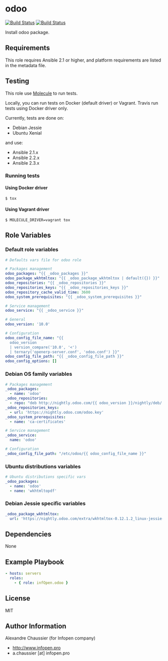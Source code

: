 # odoo

[![Build Status](https://img.shields.io/travis/infOpen/ansible-role-odoo/master.svg?label=travis_master)](https://travis-ci.org/infOpen/ansible-role-odoo)
[![Build Status](https://img.shields.io/travis/infOpen/ansible-role-odoo/develop.svg?label=travis_develop)](https://travis-ci.org/infOpen/ansible-role-odoo)

Install odoo package.

## Requirements

This role requires Ansible 2.1 or higher,
and platform requirements are listed in the metadata file.

## Testing

This role use [Molecule](https://github.com/metacloud/molecule/) to run tests.

Locally, you can run tests on Docker (default driver) or Vagrant.
Travis run tests using Docker driver only.

Currently, tests are done on:
- Debian Jessie
- Ubuntu Xenial

and use:
- Ansible 2.1.x
- Ansible 2.2.x
- Ansible 2.3.x

### Running tests

#### Using Docker driver

```
$ tox
```

#### Using Vagrant driver

```
$ MOLECULE_DRIVER=vagrant tox
```

## Role Variables

### Default role variables

``` yaml
# Defaults vars file for odoo role

# Packages management
odoo_packages: "{{ _odoo_packages }}"
odoo_package_wkhtmltox: "{{ _odoo_package_wkhtmltox | default({}) }}"
odoo_repositories: "{{ _odoo_repositories }}"
odoo_repositories_keys: "{{ _odoo_repositories_keys }}"
odoo_repository_cache_valid_time: 3600
odoo_system_prerequisites: "{{ _odoo_system_prerequisites }}"

# Service management
odoo_service: "{{ _odoo_service }}"

# General
odoo_version: '10.0'

# Configuration
odoo_config_file_name: "{{
  odoo_version
  | version_compare('10.0', '<')
  | ternary('openerp-server.conf', 'odoo.conf') }}"
odoo_config_file_path: "{{ _odoo_config_file_path }}"
odoo_config_options: []
```

### Debian OS family variables

``` yaml
# Packages management
_odoo_packages:
  - name: 'odoo'
_odoo_repositories:
  - repo: "deb http://nightly.odoo.com/{{ odoo_version }}/nightly/deb/ ./"
_odoo_repositories_keys:
  - url: 'https://nightly.odoo.com/odoo.key'
_odoo_system_prerequisites:
  - name: 'ca-certificates'

# Service management
_odoo_service:
  name: 'odoo'

# Configuration
_odoo_config_file_path: "/etc/odoo/{{ odoo_config_file_name }}"
```

### Ubuntu distributions variables

``` yaml
# Ubuntu distributions specific vars
_odoo_packages:
  - name: 'odoo'
  - name: 'wkhtmltopdf'
```

### Debian Jessie specific variables

``` yaml
_odoo_package_wkhtmltox:
  url: 'https://nightly.odoo.com/extra/wkhtmltox-0.12.1.2_linux-jessie-amd64.deb'
```

## Dependencies

None

## Example Playbook

``` yaml
- hosts: servers
  roles:
    - { role: infOpen.odoo }
```

## License

MIT

## Author Information

Alexandre Chaussier (for Infopen company)
- http://www.infopen.pro
- a.chaussier [at] infopen.pro
